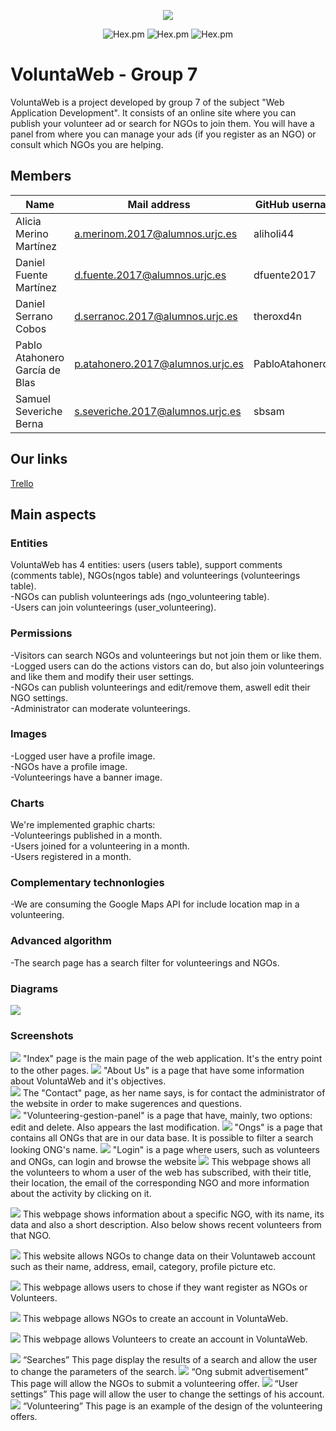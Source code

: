 <p align="center"><img src="https://i.ibb.co/ZgJ26q7/logo.png"></p>

<p align="center">
<img alt="Hex.pm" src="https://img.shields.io/badge/DAW-7-orange">
<img alt="Hex.pm" src="https://img.shields.io/badge/Members-5-blue">
<img alt="Hex.pm" src="https://img.shields.io/hexpm/l/plug?color=red">
</p>


# VoluntaWeb - Group 7 
VoluntaWeb is a project developed by group 7 of the subject "Web Application Development". It consists of an online site where you can publish your volunteer ad or search for NGOs to join them. You will have a panel from where you can manage your ads (if you register as an NGO) or consult which NGOs you are helping.

## Members
| Name | Mail address | GitHub username|
|--------|--------|------------|
|Alicia Merino Martínez| a.merinom.2017@alumnos.urjc.es| aliholi44 |
|Daniel Fuente Martínez| d.fuente.2017@alumnos.urjc.es | dfuente2017 |
|Daniel Serrano Cobos| d.serranoc.2017@alumnos.urjc.es | theroxd4n |
|Pablo Atahonero García de Blas| p.atahonero.2017@alumnos.urjc.es | PabloAtahoneroGB |
|Samuel Severiche Berna | s.severiche.2017@alumnos.urjc.es | sbsam |

  
## Our links
[Trello](https://trello.com/b/nNVdsRsp)

## Main aspects
### Entities
VoluntaWeb has 4 entities: users (users table), support comments (comments table), NGOs(ngos table) and volunteerings (volunteerings table).  
-NGOs can publish volunteerings ads (ngo_volunteering table).  
-Users can join volunteerings (user_volunteering).  
### Permissions
-Visitors can search NGOs and volunteerings but not join them or like them.  
-Logged users can do the actions vistors can do, but also join volunteerings and like them and modify their user settings.  
-NGOs can publish volunteerings and edit/remove them, aswell edit their NGO settings.  
-Administrator can moderate volunteerings.  
### Images
-Logged user have a profile image.  
-NGOs have a profile image.  
-Volunteerings have a banner image.  
### Charts
We're implemented graphic charts:  
-Volunteerings published in a month.  
-Users joined for a volunteering in a month.  
-Users registered in a month.  
### Complementary technonlogies
-We are consuming the Google Maps API for include location map in a volunteering.
### Advanced algorithm
-The search page has a search filter for volunteerings and NGOs.
### Diagrams
<img src="./diagrams/NavigationDiagram.svg">  

### Screenshots
![](./screenshots/index.PNG)
"Index" page is the main page of the web application. It's the entry point to the other pages.
![](./screenshots/about-us.PNG)
"About Us" is a page that have some information about VoluntaWeb and it's objectives.  
![](./screenshots/contacto.PNG)
The "Contact" page, as her name says, is for contact the administrator of the website in order to make sugerences and questions.  
![](./screenshots/gestion-voluntariados.PNG)
"Volunteering-gestion-panel" is a page that have, mainly, two options: edit and delete. Also appears the last modification.
![](./screenshots/lista-ongs.PNG)
"Ongs" is a page that contains all ONGs that are in our data base. It is possible to filter a search looking ONG's name.
![](./screenshots/login.PNG)
"Login" is a page where users, such as volunteers and ONGs, can login and browse the website 
![](./screenshots/my-volunteerings.PNG)
This webpage shows all the volunteers to whom a user of the web has subscribed, with their title, their location, the email of the corresponding NGO and more information about the activity by clicking on it.
 
![](./screenshots/ong.PNG)
This webpage shows information about a specific NGO, with its name, its data and also a short description. Also below shows recent volunteers from that NGO.

![](./screenshots/ong-settings.PNG)
This website allows NGOs to change data on their Voluntaweb account such as their name, address, email, category, profile picture etc.
  
![](./screenshots/register.PNG)
This webpage allows users to chose if they want register as NGOs or Volunteers.

![](./screenshots/registroONG.PNG)
This webpage allows NGOs to create an account in VoluntaWeb.

![](./screenshots/registroVoluntarios.PNG)
This webpage allows Volunteers to create an account in VoluntaWeb.

![](./screenshots/resultados.PNG)
“Searches” This page display the results of a search and allow the user to change the parameters of the search.
![](./screenshots/submit-ad.PNG)
“Ong submit advertisement” This page will allow the NGOs to submit a volunteering offer.
![](./screenshots/user-settings.PNG)
“User settings” This page will allow the user to change the settings of his account.
![](./screenshots/voluntariado.PNG)
 “Volunteering” This page is an example of the design of the volunteering offers.

